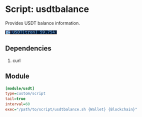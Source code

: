 # Script: usdtbalance

Provides USDT balance information.

![alt text](./usdtbalance.png "usdtbalance.png")
## Dependencies
  1. curl
## Module

```ini
[module/usdt]
type=custom/script
tail=true
interval=60
exec="/path/to/script/usdtbalance.sh {Wallet} {Blockchain}"
```

